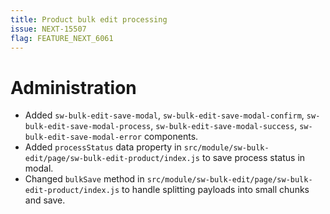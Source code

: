 ```yaml
---
title: Product bulk edit processing
issue: NEXT-15507
flag: FEATURE_NEXT_6061
---
```

# Administration
*  Added `sw-bulk-edit-save-modal`, `sw-bulk-edit-save-modal-confirm`, `sw-bulk-edit-save-modal-process`, `sw-bulk-edit-save-modal-success`, `sw-bulk-edit-save-modal-error` components.
*  Added `processStatus` data property in `src/module/sw-bulk-edit/page/sw-bulk-edit-product/index.js` to save process status in modal.
*  Changed `bulkSave` method in `src/module/sw-bulk-edit/page/sw-bulk-edit-product/index.js` to handle splitting payloads into small chunks and save.

